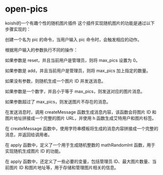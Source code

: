 # open-pics
koishi的一个有趣个性的随机图片插件
这个插件实现随机图片的功能是通过以下步骤实现的：

创建一个名为 pic 的命令，当用户输入 pic 命令时，会触发相应的动作。

根据用户输入的参数执行不同的操作：

如果参数是 reset，并且当前用户是管理员，则将 max_pics 设置为 0。

如果参数是 add，并且当前用户是管理员，则将 max_pics 加上指定的数量。

如果没有参数，则随机生成一个图片 ID 并发送消息。

如果参数是一个数字，并且小于等于 max_pics，则发送对应的图片消息。

如果参数超过了 max_pics，则发送图片不存在的消息。

在发送消息时，调用 createMessage 函数生成消息内容，该函数会将图片 ID 和图片地址拼接成一个完整的图片 URL，并使用 h 函数生成艾特用户和图片标签。

在 createMessage 函数中，使用字符串模板将生成的消息内容拼接成一个完整的消息，并返回给调用者。

在 apply 函数中，定义了一个用于生成随机整数的 mathRandomInt 函数，用于实现随机生成图片 ID 的功能。

在 apply 函数中，还定义了一些必要的变量，包括管理员 ID、最大图片数量、当前图片 ID 和图片地址等，用于存储和管理图片相关的信息。
